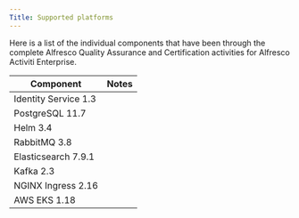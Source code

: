 ```yaml
---
Title: Supported platforms
---
```


Here is a list of the individual components that have been through the complete Alfresco Quality Assurance and Certification activities for Alfresco Activiti Enterprise.

| Component | Notes |
| --------- | ----- |
| Identity Service 1.3 | |
| PostgreSQL 11.7 | |
| Helm 3.4 | |
| RabbitMQ 3.8 | |
| Elasticsearch 7.9.1 | |
| Kafka 2.3 | |
| NGINX Ingress 2.16 | |
| AWS EKS 1.18 | |
